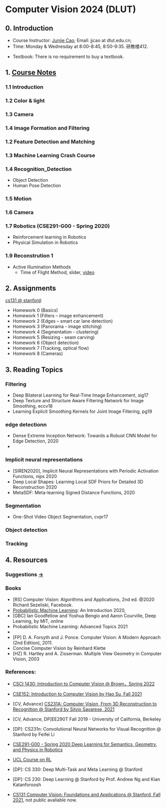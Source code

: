 # Computer Vision 2024 (DLUT)

## 0. Introduction
- Course Instructor: [Junjie Cao](http://jjcao.github.io/); Email: jjcao at dlut.edu.cn;
- Time: Monday & Wednesday at 8:00-8:45, 8:50-9:35. 研教楼412.
<!-- - Time: Monday & Wednesday at 8:00-8:45, 8:50-9:35. 研教楼412. -->
- Textbook: There is no requirement to buy a textbook.

## 1. [Course Notes](https://jjcao.notion.site/cv2023-181d1e98d9744ebeba914e10e92c2ba7)
### 1.1 Introduction
### 1.2 Color & light
### 1.3 Camera
### 1.4 Image Formation and Filtering

### 1.2 Feature Detection and Matching
### 1.3 Machine Learning Crash Course
### 1.4 Recognition_Detection
- Object Detection
- Human Pose Detection
### 1.5 Motion
### 1.6 Camera
### 1.7 Robotics (CSE291-G00 - Spring 2020)
- Reinforcement learning in Robotics
- Physical Simulation in Robotics
### 1.9 Reconstrution 1
- Active Illumination Methods
  - Time of Flight Method, slider, [video](https://fpcv.cs.columbia.edu/)


## 2. Assignments
[cs131 @ stanford](http://vision.stanford.edu/teaching/cs131_fall2021/assignments.html):
- Homework 0 (Basics)
- Homework 1 (Filters – image enhancement)
- Homework 2 (Edges – smart car lane detection)
- Homework 3 (Panorama - image stitching)
- Homework 4 (Segmentation - clustering)
- Homework 5 (Resizing - seam carving)
- Homework 6 (Object detection)
- Homework 7 (Tracking, optical flow)
- Homework 8 (Cameras)

## 3. Reading Topics
### Filtering
- Deep Bilateral Learning for Real-Time Image Enhancement, sig17
- Deep Texture and Structure Aware Filtering Network for Image Smoothing, eccv18
- Learning Explicit Smoothing Kernels for Joint Image Filtering, pg19

### edge detectionn
- Dense Extreme Inception Network: Towards a Robust CNN Model for Edge Detection, 2020
- 
### Implicit neural representations
<!-- - Implicit Geometric Regularization for Learning Shapes, 2020, Yaron Lipman -->
- [SIREN2020], Implicit Neural Representations with Periodic Activation Functions, nips 2020
- Deep Local Shapes: Learning Local SDF Priors for Detailed 3D Reconstruction 2020
- MetaSDF: Meta-learning Signed Distance Functions, 2020

### Segmentation
- One-Shot Video Object Segmentation, cvpr17

### Object detection

### Tracking

## 4. Resources
### Suggestions [->](https://github.com/jjcao-school/common/tree/main/for_students)

### Books 
- [RS] Computer Vision: Algorithms and Applications, 2nd ed. @2020 Richard Sezeliski, Facebook.
- [Probabilistic Machine Learning](https://github.com/probml/pml-book): An Introduction 2020, 
- [GBC] Ian Goodfellow and Yoshua Bengio and Aaron Courville, Deep Learning, by MIT, online
- Probabilistic Machine Learning: Advanced Topics 2021
- 
- [FP] D. A. Forsyth and J. Ponce. Computer Vision: A Modern Approach (2nd Edition), 2011.
- Concise Computer Vision by Reinhard Klette
- [HZ] R. Hartley and A. Zisserman. Multiple View Geometry in Computer Vision, 2003

### References:
- [CSCI 1430: Introduction to Computer Vision @ Brown，Spring 2022](https://browncsci1430.github.io/webpage/index.html)
- [CSE152: Introduction to Computer Vision by Hao Su, Fall 2021](https://haosulab.github.io/intro-cv/FA21/schedule.html)

- [CV, Advance] [CS231A: Computer Vision, From 3D Reconstruction to Recognition @ Stanford by Silvio Savarese, 2021](https://web.stanford.edu/class/cs231a/syllabus.html)
- [CV, Advance, DP]EE290T Fall 2019 - University of California, Berkeley
  
- [DP]: CS231n: Convolutional Neural Networks for Visual Recognition @ Stanford by Feifei Li
- [CSE291-G00 - Spring 2020 Deep Learning for Semantics, Geometry, and Physics in Robotics](https://robotmlcourse.github.io/SP20/schedule.html)
- [UCL Course on RL](https://www.davidsilver.uk/teaching/)
- [DP]: CS 330: Deep Multi-Task and Meta Learning @ Stanford
- [DP]: CS 230: Deep Learning @ Stanford by Prof. Andrew Ng and Kian Katanforoosh
  
- [CS131 Computer Vision: Foundations and Applications @ Stanford, Fall 2021](http://vision.stanford.edu/teaching/cs131_fall2122/), not public avaliable now.
